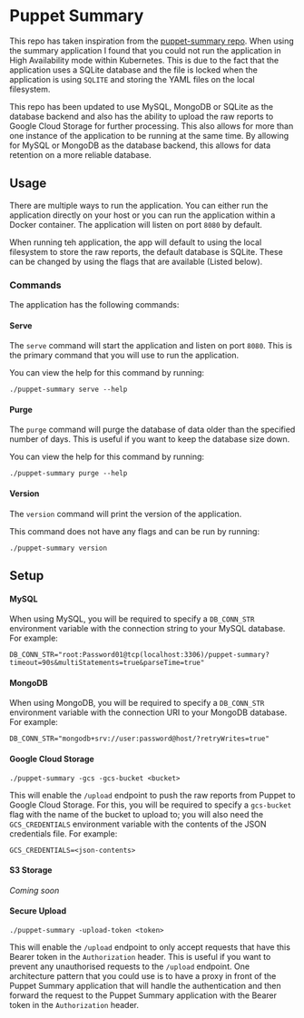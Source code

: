 # Puppet Summary

This repo has taken inspiration from the [puppet-summary repo](https://github.com/skx/puppet-summary). When using the
summary application I found that you could not run the application in High Availability mode within Kubernetes. This is
due to the fact that the application uses a SQLite database and the file is locked when the application is
using `SQLITE` and storing the YAML files on the local filesystem.

This repo has been updated to use MySQL, MongoDB or SQLite as the database backend and also has the ability to upload
the raw reports to Google Cloud Storage for further processing. This also allows for more than one instance of the
application to be running at the same time. By allowing for MySQL or MongoDB as the database backend, this allows for
data retention on a more reliable database.

## Usage

There are multiple ways to run the application. You can either run the application directly on your host or you can
run the application within a Docker container. The application will listen on port `8080` by default.

When running teh application, the app will default to using the local filesystem to store the raw reports, the default
database is SQLite. These can be changed by using the flags that are available (Listed below).

### Commands

The application has the following commands:

#### Serve

The `serve` command will start the application and listen on port `8080`. This is the primary command that you will
use to run the application.

You can view the help for this command by running:

```shell
./puppet-summary serve --help
```

#### Purge

The `purge` command will purge the database of data older than the specified number of days. This is useful if you
want to keep the database size down.

You can view the help for this command by running:

```shell
./puppet-summary purge --help
```

#### Version

The `version` command will print the version of the application.

This command does not have any flags and can be run by running:

```shell
./puppet-summary version
```

## Setup

#### MySQL

When using MySQL, you will be required to specify a `DB_CONN_STR` environment variable with the connection string
to your MySQL database. For example:

```text
DB_CONN_STR="root:Password01@tcp(localhost:3306)/puppet-summary?timeout=90s&multiStatements=true&parseTime=true"
```

#### MongoDB

When using MongoDB, you will be required to specify a `DB_CONN_STR` environment variable with the connection URI to your
MongoDB database. For example:

```text
DB_CONN_STR="mongodb+srv://user:password@host/?retryWrites=true"
```

#### Google Cloud Storage

```shell
./puppet-summary -gcs -gcs-bucket <bucket>
```

This will enable the `/upload` endpoint to push the raw reports from Puppet to Google Cloud Storage. For this, you will
be required to specify a `gcs-bucket` flag with the name of the bucket to upload to; you will also need
the `GCS_CREDENTIALS` environment variable with the contents of the JSON credentials file. For example:

```text
GCS_CREDENTIALS=<json-contents>
```

#### S3 Storage

_Coming soon_

#### Secure Upload

```shell
./puppet-summary -upload-token <token>
```

This will enable the `/upload` endpoint to only accept requests that have this Bearer token in the `Authorization`
header. This is useful if you want to prevent any unauthorised requests to the `/upload` endpoint. One architecture
pattern that you could use is to have a proxy in front of the Puppet Summary application that will handle the
authentication and then forward the request to the Puppet Summary application with the Bearer token in the
`Authorization` header.
